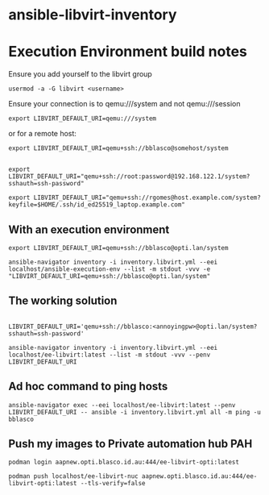 # ansible-libvirt-inventory






# Execution Environment build notes

Ensure you add yourself to the libvirt group
```
usermod -a -G libvirt <username>
```

Ensure your connection is to qemu:///system and not qemu:///session
```
export LIBVIRT_DEFAULT_URI=qemu:///system
```

or for a remote host:
```
export LIBVIRT_DEFAULT_URI=qemu+ssh://bblasco@somehost/system


export LIBVIRT_DEFAULT_URI="qemu+ssh://root:password@192.168.122.1/system?sshauth=ssh-password"

export LIBVIRT_DEFAULT_URI="qemu+ssh://rgomes@host.example.com/system?keyfile=$HOME/.ssh/id_ed25519_laptop.example.com"
```


## With an execution environment

```
export LIBVIRT_DEFAULT_URI=qemu+ssh://bblasco@opti.lan/system

ansible-navigator inventory -i inventory.libvirt.yml --eei localhost/ansible-execution-env --list -m stdout -vvv -e "LIBVIRT_DEFAULT_URI=qemu+ssh://bblasco@opti.lan/system"

```

## The working solution
```

LIBVIRT_DEFAULT_URI='qemu+ssh://bblasco:<annoyingpw>@opti.lan/system?sshauth=ssh-password'

ansible-navigator inventory -i inventory.libvirt.yml --eei localhost/ee-libvirt:latest --list -m stdout -vvv --penv LIBVIRT_DEFAULT_URI
```

## Ad hoc command to ping hosts
```
ansible-navigator exec --eei localhost/ee-libvirt:latest --penv LIBVIRT_DEFAULT_URI -- ansible -i inventory.libvirt.yml all -m ping -u bblasco
```


## Push my images to Private automation hub PAH

```
podman login aapnew.opti.blasco.id.au:444/ee-libvirt-opti:latest

podman push localhost/ee-libvirt-nuc aapnew.opti.blasco.id.au:444/ee-libvirt-opti:latest --tls-verify=false



